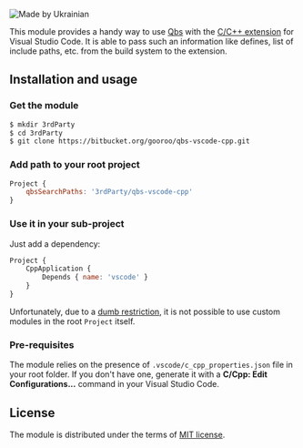 ![Made by Ukrainian](https://img.shields.io/static/v1?label=Made%20by&message=Ukrainian&labelColor=1f5fb2&color=fad247&style=for-the-badge)

This module provides a handy way to use [Qbs](http://doc.qt.io/qbs/) with the [C/C++ extension](https://marketplace.visualstudio.com/items?itemName=ms-vscode.cpptools) for Visual Studio Code. It is able to pass such an information like defines, list of include paths, etc. from the build system to the extension.

## Installation and usage

### Get the module

```sh
$ mkdir 3rdParty
$ cd 3rdParty
$ git clone https://bitbucket.org/gooroo/qbs-vscode-cpp.git
```

### Add path to your root project

```qml
Project {
    qbsSearchPaths: '3rdParty/qbs-vscode-cpp'
}
```

### Use it in your sub-project

Just add a dependency:
```qml
Project {
    CppApplication {
        Depends { name: 'vscode' }
    }
}
```

Unfortunately, due to a [dumb restriction](http://doc.qt.io/qbs/custom-modules.html#project-specific-modules-and-items), it is not possible to use custom modules in the root `Project` itself.

### Pre-requisites

The module relies on the presence of `.vscode/c_cpp_properties.json` file in your root folder. If you don't have one, generate it with a **C/Cpp: Edit Configurations...** command in your Visual Studio Code.

## License

The module is distributed under the terms of [MIT license](LICENSE).
